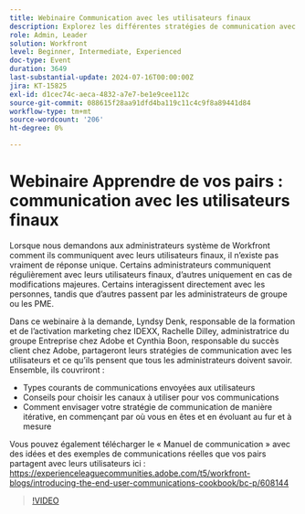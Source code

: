 ```yaml
---
title: Webinaire Communication avec les utilisateurs finaux
description: Explorez les différentes stratégies de communication avec les utilisateurs de Workfront dans notre webinaire à la demande. Avec les experts d’IDEXX, d’Adobe et d’Adobe Workfront, découvrez des canaux et des types de communications efficaces, et apprenez à faire évoluer votre stratégie de manière itérative.
role: Admin, Leader
solution: Workfront
level: Beginner, Intermediate, Experienced
doc-type: Event
duration: 3649
last-substantial-update: 2024-07-16T00:00:00Z
jira: KT-15825
exl-id: d1cec74c-aeca-4832-a7e7-be1e9cee112c
source-git-commit: 088615f28aa91dfd4ba119c11c4c9f8a89441d84
workflow-type: tm+mt
source-wordcount: '206'
ht-degree: 0%

---
```


# Webinaire Apprendre de vos pairs : communication avec les utilisateurs finaux

Lorsque nous demandons aux administrateurs système de Workfront comment ils communiquent avec leurs utilisateurs finaux, il n’existe pas vraiment de réponse unique. Certains administrateurs communiquent régulièrement avec leurs utilisateurs finaux, d’autres uniquement en cas de modifications majeures. Certains interagissent directement avec les personnes, tandis que d’autres passent par les administrateurs de groupe ou les PME.

Dans ce webinaire à la demande, Lyndsy Denk, responsable de la formation et de l’activation marketing chez IDEXX, Rachelle Dilley, administratrice du groupe Entreprise chez Adobe et Cynthia Boon, responsable du succès client chez Adobe, partageront leurs stratégies de communication avec les utilisateurs et ce qu’ils pensent que tous les administrateurs doivent savoir. Ensemble, ils couvriront :

* Types courants de communications envoyées aux utilisateurs
* Conseils pour choisir les canaux à utiliser pour vos communications
* Comment envisager votre stratégie de communication de manière itérative, en commençant par où vous en êtes et en évoluant au fur et à mesure

Vous pouvez également télécharger le « Manuel de communication » avec des idées et des exemples de communications réelles que vos pairs partagent avec leurs utilisateurs ici : https://experienceleaguecommunities.adobe.com/t5/workfront-blogs/introducing-the-end-user-communications-cookbook/bc-p/608144

>[!VIDEO](https://video.tv.adobe.com/v/3431019/?learn=on)
